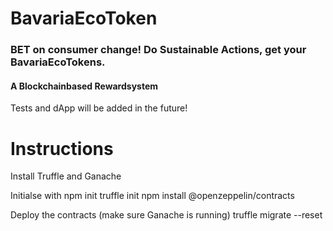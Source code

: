 # BavariaEcoToken

### BET on consumer change! Do Sustainable Actions, get your BavariaEcoTokens.
#### A Blockchainbased Rewardsystem 

Tests and dApp will be added in the future!


# Instructions

Install Truffle and Ganache 

Initialse with 
npm init 
truffle init
npm install @openzeppelin/contracts

Deploy the contracts (make sure Ganache is running) truffle migrate --reset
